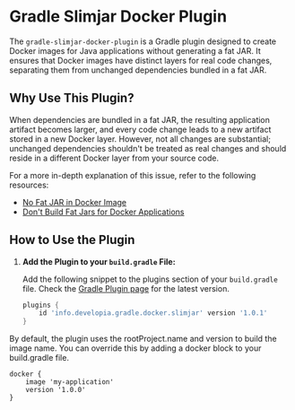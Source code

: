 # Gradle Slimjar Docker Plugin

The `gradle-slimjar-docker-plugin` is a Gradle plugin designed to create Docker images for Java applications without generating 
a fat JAR. It ensures that Docker images have distinct layers for real code changes, separating them from unchanged dependencies 
bundled in a fat JAR.

## Why Use This Plugin?

When dependencies are bundled in a fat JAR, the resulting application artifact becomes larger, and every code change leads to a 
new artifact stored in a new Docker layer. However, not all changes are substantial; unchanged dependencies shouldn't be treated 
as real changes and should reside in a different Docker layer from your source code.

For a more in-depth explanation of this issue, refer to the following resources:
- [No Fat JAR in Docker Image](https://phauer.com/2019/no-fat-jar-in-docker-image/)
- [Don't Build Fat Jars for Docker Applications](https://medium.com/holisticon-consultants/dont-build-fat-jars-for-docker-applications-6252a5571248)

## How to Use the Plugin

1. **Add the Plugin to your `build.gradle` File:**

   Add the following snippet to the plugins section of your `build.gradle` file. Check the [Gradle Plugin page](https://plugins.gradle.org/plugin/info.developia.gradle.docker.slimjar) for the latest version.

   ```groovy
   plugins {
       id 'info.developia.gradle.docker.slimjar' version '1.0.1'
   }

By default, the plugin uses the rootProject.name and version to build the image name. You can override this by adding a docker block to your build.gradle file.
```
docker {
    image 'my-application'
    version '1.0.0'
}
```